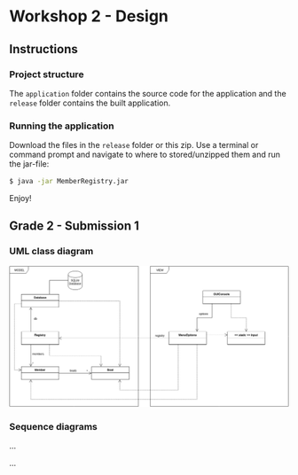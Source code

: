 # Workshop 2 - Design

## Instructions

### Project structure

The `application` folder contains the source code for the application and the `release` folder contains the built application.

### Running the application

Download the files in the `release` folder or this zip. Use a terminal or command prompt and navigate to where to stored/unzipped them and run the jar-file:

``` bash
$ java -jar MemberRegistry.jar
```

Enjoy!

## Grade 2 - Submission 1

### UML class diagram

![UML Class Diagram](WS2-ClassDiagram-FirstSubmission.png)

### Sequence diagrams

...

...


